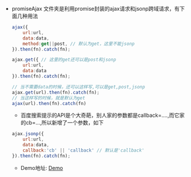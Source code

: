 * promiseAjax 文件夹是利用promise封装的ajax请求和jsonp跨域请求，有下面几种用法
    ```javascript
    ajax({
        url:url,
        data:data,
        method:get||post, // 默认为get，这里不能jsonp
    }).then(fn).catch(fn);
    ```
    ```javascript
    ajax.get({ // 这里的get还可以是post和jsonp
        url:url,
        data:data
    }).then(fn).catch(fn);
    ```
    ```javascript
    // 当不需要data的时候，还可以这样写,可以是get,post,jsonp
    ajax.get(url).then(fn).catch(fn);
    // 当这样写的时候，就是默认为get
    ajax(url).then(fn).catch(fn)
    ```
    * 百度搜索提示的API是个大奇葩，别人家的参数都是callback=....,而它家的cb=...,所以新增了一个参数，如下
    ```javascript
    ajax.jsonp({
        url:url,
        data:data,
        callback:'cb' || 'callback' // 默认是'callback'
    }).then(fn).catch(fn);
    ```
    * Demo地址: [Demo](https://leegsen7.github.io/note/promiseAjax/index.html)